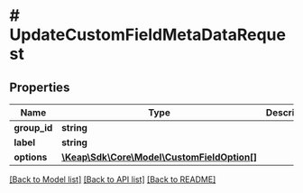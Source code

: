 # # UpdateCustomFieldMetaDataRequest

## Properties

Name | Type | Description | Notes
------------ | ------------- | ------------- | -------------
**group_id** | **string** |  |
**label** | **string** |  | [optional]
**options** | [**\Keap\Sdk\Core\Model\CustomFieldOption[]**](CustomFieldOption.md) |  | [optional]

[[Back to Model list]](../../README.md#models) [[Back to API list]](../../README.md#endpoints) [[Back to README]](../../README.md)
